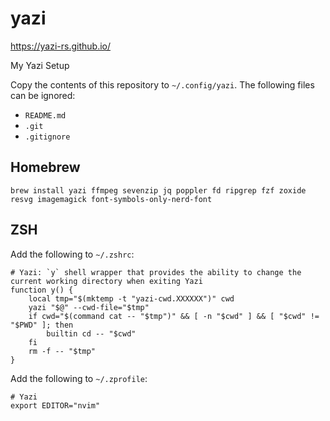# yazi

https://yazi-rs.github.io/

My Yazi Setup

Copy the contents of this repository to `~/.config/yazi`.
The following files can be ignored:

- `README.md`
- `.git`
- `.gitignore`

## Homebrew

```shell
brew install yazi ffmpeg sevenzip jq poppler fd ripgrep fzf zoxide resvg imagemagick font-symbols-only-nerd-font
```

## ZSH
Add the following to `~/.zshrc`:
```shell
# Yazi: `y` shell wrapper that provides the ability to change the current working directory when exiting Yazi
function y() {
	local tmp="$(mktemp -t "yazi-cwd.XXXXXX")" cwd
	yazi "$@" --cwd-file="$tmp"
	if cwd="$(command cat -- "$tmp")" && [ -n "$cwd" ] && [ "$cwd" != "$PWD" ]; then
		builtin cd -- "$cwd"
	fi
	rm -f -- "$tmp"
}
```
Add the following to `~/.zprofile`:
```shell
# Yazi
export EDITOR="nvim"
```
